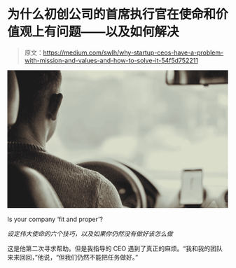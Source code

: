 # 为什么初创公司的首席执行官在使命和价值观上有问题——以及如何解决

> 原文：<https://medium.com/swlh/why-startup-ceos-have-a-problem-with-mission-and-values-and-how-to-solve-it-54f5d752211>

![](img/71b4aeb1c7a8ba1e5de300b4f8c497e0.png)

Is your company ‘fit and proper’?

*设定伟大使命的六个技巧，以及如果你仍然没有做好该怎么做*

这是他第二次寻求帮助。但是我指导的 CEO 遇到了真正的麻烦。“我和我的团队来来回回，”他说，“但我们仍然不能把任务做好。”
